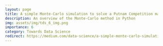 ```yaml
---
layout: page
title: A simple Monte-Carlo simulation to solve a Putnam Competition math problem
description: An overview of the Monte-Carlo method in Python
img: assets/img/tds_6_img.png
importance: 6
category: Towards Data Science
redirect: https://medium.com/data-science/a-simple-monte-carlo-simulation-to-solve-a-putnam-competition-math-problem-28545df6562d
---
```

